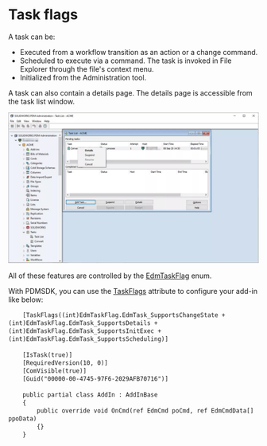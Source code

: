 # Task flags

A task can be: 
- Executed from a workflow transition as an action or a change command.
- Scheduled to execute via a command. The task is invoked in File Explorer through the file's context menu.
- Initialized from the Administration tool. 

A task can also contain a details page. The details page is accessible from the task list window.

<img src="../images/details.png"/>


All of these features are controlled by the [EdmTaskFlag](https://help.solidworks.com/2021/english/api/epdmapi/EPDM.Interop.epdm~EPDM.Interop.epdm.EdmTaskFlag.html) enum.


With PDMSDK, you can use the [TaskFlags](../api/BlueByte.SOLIDWORKS.PDMProfessional.SDK.Attributes.TaskFlagsAttribute.html) attribute to configure your add-in like below: 

```
    [TaskFlags((int)EdmTaskFlag.EdmTask_SupportsChangeState + (int)EdmTaskFlag.EdmTask_SupportsDetails + (int)EdmTaskFlag.EdmTask_SupportsInitExec +(int)EdmTaskFlag.EdmTask_SupportsScheduling)]
    
    [IsTask(true)]
    [RequiredVersion(10, 0)]
    [ComVisible(true)]
    [Guid("00000-00-4745-97F6-2029AFB70716")]

    public partial class AddIn : AddInBase
    {
        public override void OnCmd(ref EdmCmd poCmd, ref EdmCmdData[] ppoData)
        {}
    }
```

 
